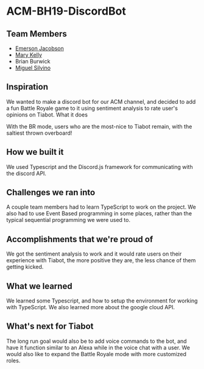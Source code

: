# ACM-BH19-DiscordBot

## Team Members
- [Emerson Jacobson](https://github.com/emwjacobson)
- [Mary Kelly](https://github.com/BatheTheWails)
- Brian Burwick
- [Miguel Silvino](https://github.com/Globalnet626/)


## Inspiration

We wanted to make a discord bot for our ACM channel, and decided to add a fun Battle Royale game to it using sentiment analysis to rate user's opinions on Tiabot.
What it does

With the BR mode, users who are the most-nice to Tiabot remain, with the saltiest thrown overboard!

## How we built it

We used Typescript and the Discord.js framework for communicating with the discord API.

## Challenges we ran into

A couple team members had to learn TypeScript to work on the project. We also had to use Event Based programming in some places, rather than the typical sequential programming we were used to.

## Accomplishments that we're proud of

We got the sentiment analysis to work and it would rate users on their experience with Tiabot, the more positive they are, the less chance of them getting kicked.

## What we learned

We learned some Typescript, and how to setup the environment for working with TypeScript. We also learned more about the google cloud API.

## What's next for Tiabot

The long run goal would also be to add voice commands to the bot, and have it function similar to an Alexa while in the voice chat with a user. We would also like to expand the Battle Royale mode with more customized roles.
